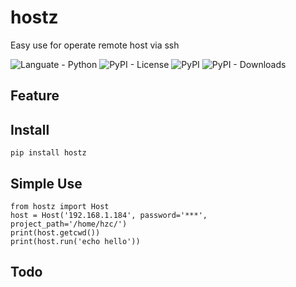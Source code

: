 # hostz

Easy use for operate remote host via ssh

![Languate - Python](https://img.shields.io/badge/language-python-blue.svg)
![PyPI - License](https://img.shields.io/pypi/l/hostz)
![PyPI](https://img.shields.io/pypi/v/hostz)
![PyPI - Downloads](https://img.shields.io/pypi/dm/hostz)

## Feature

## Install
```
pip install hostz
```

## Simple Use

```
from hostz import Host
host = Host('192.168.1.184', password='***', project_path='/home/hzc/')
print(host.getcwd())
print(host.run('echo hello'))
```

## Todo

